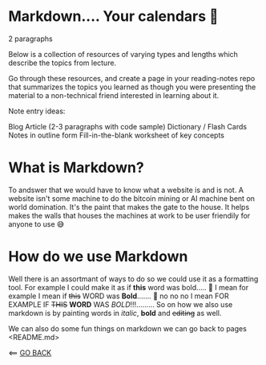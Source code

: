 # Markdown.... Your calendars 📆
  2 paragraphs
  
Below is a collection of resources of varying types and lengths which describe the topics from lecture.

Go through these resources, and create a page in your reading-notes repo that summarizes the topics you learned as though you were presenting the material to a non-technical friend interested in learning about it.

Note entry ideas:

Blog Article (2-3 paragraphs with code sample)
Dictionary / Flash Cards
Notes in outline form
Fill-in-the-blank worksheet of key concepts

# What is Markdown?
To andswer that we would have to know what a website is and is not. A website isn't some machine to do the bitcoin mining or AI machine bent on world domination. It's the paint that makes the gate to the house. It helps makes the walls that houses the machines at work to be user friendily for anyone to use  😅 

# How do we use Markdown
Well there is an assortmant of ways to do so we could use it as a formatting tool. For example I could make it as if **this** word was bold..... 😬 I mean for example I mean if ~~this~~ WORD was **Bold**....... 🤦‍ no no no I mean FOR EXAMPLE IF ~~THIS~~ **WORD** WAS *BOLD*!!!......... So on how we also use markdown is by painting words in  *italic*, **bold** and ~~editing~~ as well. 

We can also do some fun things on markdown we can go back to pages <README.md>








<== [GO BACK](README.md)
